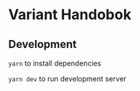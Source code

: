 # Variant Handobok

## Development

`yarn` to install dependencies

`yarn dev` to run development server
